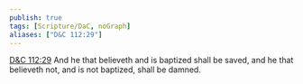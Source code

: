 ```yaml
---
publish: true
tags: [Scripture/DaC, noGraph]
aliases: ["D&C 112:29"]
---
```

[D&C 112:29](https://churchofjesuschrist.org/study/scriptures/dc-testament/dc/112?lang=eng&id=p29#p29) And he that believeth and is baptized shall be saved, and he that believeth not, and is not baptized, shall be damned.
